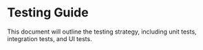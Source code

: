 # Testing Guide

This document will outline the testing strategy, including unit tests, integration tests, and UI tests.
